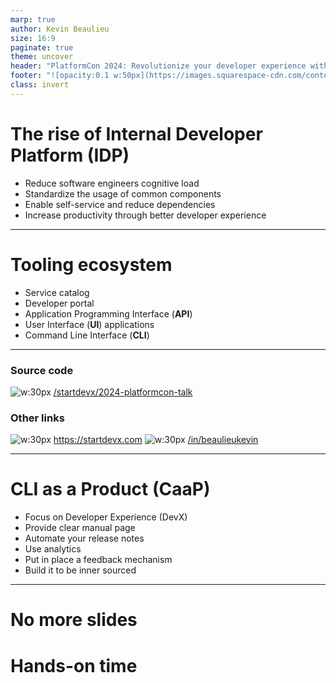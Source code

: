 ```yaml
---
marp: true
author: Kevin Beaulieu
size: 16:9
paginate: true
theme: uncover
header: "PlatformCon 2024: Revolutionize your developer experience with an in-house CLI"
footer: "![opacity:0.1 w:50px](https://images.squarespace-cdn.com/content/v1/65f0af1cca431850743ab559/b9009d3e-f159-4bb4-a8e4-26aa83d0cbbb/favicon.ico)"
class: invert
---
```


# The rise of Internal Developer Platform (IDP)
* Reduce software engineers cognitive load
* Standardize the usage of common components
* Enable self-service and reduce dependencies
* Increase productivity through better developer experience

---

# Tooling ecosystem
* Service catalog
* Developer portal
* Application Programming Interface (**API**)
* User Interface (**UI**) applications
* Command Line Interface (**CLI**)

---

### Source code
![w:30px](https://cdn3.iconfinder.com/data/icons/inficons/512/github.png) [/startdevx/2024-platformcon-talk](https://github.com/startdevx/2024-platformcon-talk)

### Other links
![w:30px](https://images.squarespace-cdn.com/content/v1/65f0af1cca431850743ab559/b9009d3e-f159-4bb4-a8e4-26aa83d0cbbb/favicon.ico) https://startdevx.com
![w:30px](https://cdn2.iconfinder.com/data/icons/social-media-2285/512/1_Linkedin_unofficial_colored_svg-512.png) [/in/beaulieukevin](https://www.linkedin.com/in/beaulieukevin)

---

# CLI as a Product (CaaP)
* Focus on Developer Experience (DevX)
* Provide clear manual page
* Automate your release notes
* Use analytics
* Put in place a feedback mechanism
* Build it to be inner sourced

---

# No more slides
# Hands-on time
